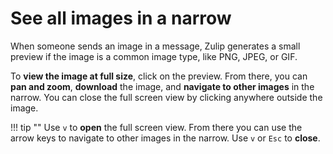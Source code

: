 # See all images in a narrow

When someone sends an image in a message, Zulip generates a small preview if
the image is a common image type, like PNG, JPEG, or GIF.

To **view the image at full size**, click on the preview. From there, you
can **pan and zoom**, **download** the image, and **navigate to other
images** in the narrow. You can close the full screen view by clicking
anywhere outside the image.

!!! tip ""
    Use `v` to **open** the full screen view. From there you
    can use the arrow keys to navigate to other images in the narrow.
    Use `v` or `Esc` to **close**.
